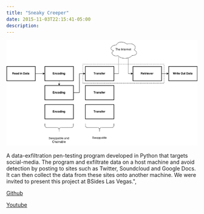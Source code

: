 ```yaml
---
title: "Sneaky Creeper"
date: 2015-11-03T22:15:41-05:00
description: 
---
```


![img](/images/sneaky_creeper/sneaky_creeper.png)

A data-exfiltration pen-testing program developed in Python that targets social-media. The program and exfiltrate data on a host machine and avoid detection by posting to sites such as Twitter, Soundcloud and Google Docs. It can then collect the data from these sites onto another machine. We were invited to present this project at BSides Las Vegas.",

[Github](https://github.com/DakotaNelson/sneaky-creeper)

[Youtube](https://www.youtube.com/watch?v=tLkQH-ev2iw)
